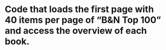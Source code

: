 # Code that loads the first page with 40 items per page of “B&N Top 100” and access the overview of each book.
